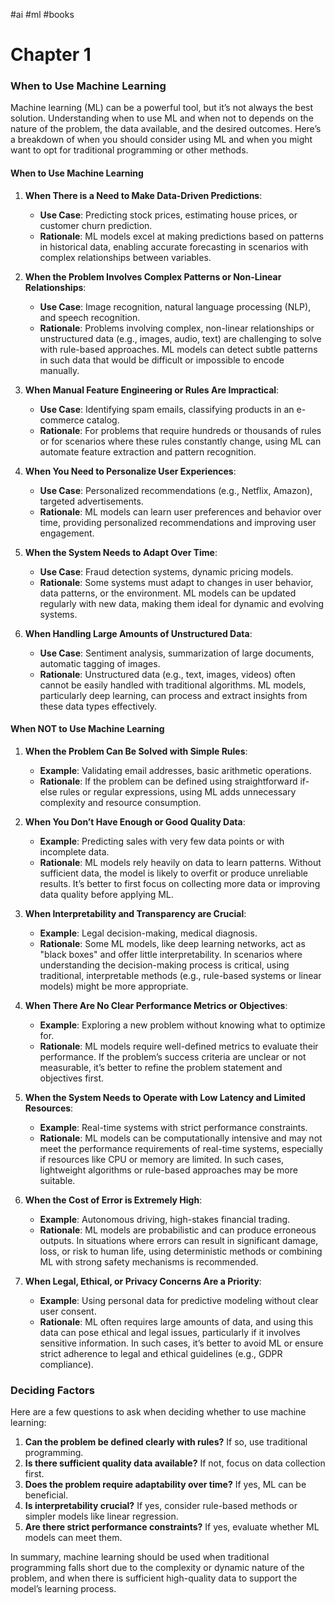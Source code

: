 #ai 
#ml 
#books 

# Chapter 1

### When to Use Machine Learning

Machine learning (ML) can be a powerful tool, but it’s not always the best solution. Understanding when to use ML and when not to depends on the nature of the problem, the data available, and the desired outcomes. Here’s a breakdown of when you should consider using ML and when you might want to opt for traditional programming or other methods.

#### When to Use Machine Learning

1. **When There is a Need to Make Data-Driven Predictions**:
   - **Use Case**: Predicting stock prices, estimating house prices, or customer churn prediction.
   - **Rationale**: ML models excel at making predictions based on patterns in historical data, enabling accurate forecasting in scenarios with complex relationships between variables.

2. **When the Problem Involves Complex Patterns or Non-Linear Relationships**:
   - **Use Case**: Image recognition, natural language processing (NLP), and speech recognition.
   - **Rationale**: Problems involving complex, non-linear relationships or unstructured data (e.g., images, audio, text) are challenging to solve with rule-based approaches. ML models can detect subtle patterns in such data that would be difficult or impossible to encode manually.

3. **When Manual Feature Engineering or Rules Are Impractical**:
   - **Use Case**: Identifying spam emails, classifying products in an e-commerce catalog.
   - **Rationale**: For problems that require hundreds or thousands of rules or for scenarios where these rules constantly change, using ML can automate feature extraction and pattern recognition.

4. **When You Need to Personalize User Experiences**:
   - **Use Case**: Personalized recommendations (e.g., Netflix, Amazon), targeted advertisements.
   - **Rationale**: ML models can learn user preferences and behavior over time, providing personalized recommendations and improving user engagement.

5. **When the System Needs to Adapt Over Time**:
   - **Use Case**: Fraud detection systems, dynamic pricing models.
   - **Rationale**: Some systems must adapt to changes in user behavior, data patterns, or the environment. ML models can be updated regularly with new data, making them ideal for dynamic and evolving systems.

6. **When Handling Large Amounts of Unstructured Data**:
   - **Use Case**: Sentiment analysis, summarization of large documents, automatic tagging of images.
   - **Rationale**: Unstructured data (e.g., text, images, videos) often cannot be easily handled with traditional algorithms. ML models, particularly deep learning, can process and extract insights from these data types effectively.

#### When NOT to Use Machine Learning

1. **When the Problem Can Be Solved with Simple Rules**:
   - **Example**: Validating email addresses, basic arithmetic operations.
   - **Rationale**: If the problem can be defined using straightforward if-else rules or regular expressions, using ML adds unnecessary complexity and resource consumption.

2. **When You Don’t Have Enough or Good Quality Data**:
   - **Example**: Predicting sales with very few data points or with incomplete data.
   - **Rationale**: ML models rely heavily on data to learn patterns. Without sufficient data, the model is likely to overfit or produce unreliable results. It’s better to first focus on collecting more data or improving data quality before applying ML.

3. **When Interpretability and Transparency are Crucial**:
   - **Example**: Legal decision-making, medical diagnosis.
   - **Rationale**: Some ML models, like deep learning networks, act as "black boxes" and offer little interpretability. In scenarios where understanding the decision-making process is critical, using traditional, interpretable methods (e.g., rule-based systems or linear models) might be more appropriate.

4. **When There Are No Clear Performance Metrics or Objectives**:
   - **Example**: Exploring a new problem without knowing what to optimize for.
   - **Rationale**: ML models require well-defined metrics to evaluate their performance. If the problem’s success criteria are unclear or not measurable, it’s better to refine the problem statement and objectives first.

5. **When the System Needs to Operate with Low Latency and Limited Resources**:
   - **Example**: Real-time systems with strict performance constraints.
   - **Rationale**: ML models can be computationally intensive and may not meet the performance requirements of real-time systems, especially if resources like CPU or memory are limited. In such cases, lightweight algorithms or rule-based approaches may be more suitable.

6. **When the Cost of Error is Extremely High**:
   - **Example**: Autonomous driving, high-stakes financial trading.
   - **Rationale**: ML models are probabilistic and can produce erroneous outputs. In situations where errors can result in significant damage, loss, or risk to human life, using deterministic methods or combining ML with strong safety mechanisms is recommended.

7. **When Legal, Ethical, or Privacy Concerns Are a Priority**:
   - **Example**: Using personal data for predictive modeling without clear user consent.
   - **Rationale**: ML often requires large amounts of data, and using this data can pose ethical and legal issues, particularly if it involves sensitive information. In such cases, it’s better to avoid ML or ensure strict adherence to legal and ethical guidelines (e.g., GDPR compliance).

### Deciding Factors
Here are a few questions to ask when deciding whether to use machine learning:

1. **Can the problem be defined clearly with rules?** If so, use traditional programming.
2. **Is there sufficient quality data available?** If not, focus on data collection first.
3. **Does the problem require adaptability over time?** If yes, ML can be beneficial.
4. **Is interpretability crucial?** If yes, consider rule-based methods or simpler models like linear regression.
5. **Are there strict performance constraints?** If yes, evaluate whether ML models can meet them.

In summary, machine learning should be used when traditional programming falls short due to the complexity or dynamic nature of the problem, and when there is sufficient high-quality data to support the model’s learning process.



